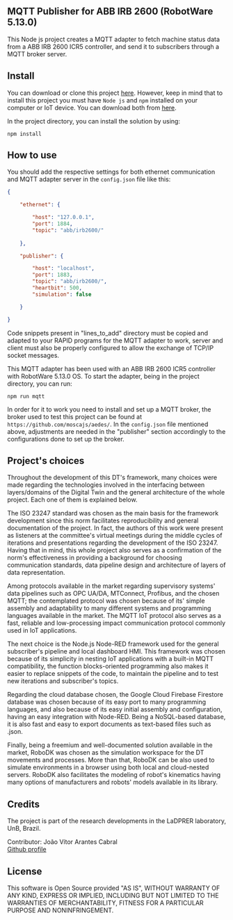 ## MQTT Publisher for ABB IRB 2600 (RobotWare 5.13.0)

This Node js project creates a MQTT adapter to fetch machine status data from a ABB IRB 2600 ICR5 controller, and send it to subscribers through a MQTT broker server.

## Install

You can download or clone this project [here](https://github.com/MASCAM/ABB_IRB_2600_Digital_Twin). However, keep in mind that to install this project you must have `Node js` and `npm` installed on your computer or IoT device. You can download both from [here](https://nodejs.org/en/).

In the project directory, you can install the solution by using:

```console
npm install
```

## How to use

You should add the respective settings for both ethernet communication and MQTT adapter server in the `config.json` file like this:

```json
{

    "ethernet": {

        "host": "127.0.0.1",
        "port": 1884,
        "topic": "abb/irb2600/"
        
    },

    "publisher": {

        "host": "localhost",
        "port": 1883,
        "topic": "abb/irb2600/",
        "heartbit": 500,
        "simulation": false

    }

}
```
Code snippets present in "lines_to_add" directory must be copied and adapted to your RAPID programs for the MQTT adapter to work, server and client must also be properly configured to allow the exchange of TCP/IP socket messages.

This MQTT adapter has been used with an ABB IRB 2600 ICR5 controller with RobotWare 5.13.0 OS. To start the adapter, being in the project directory, you can run:

```console
npm run mqtt
```

In order for it to work you need to install and set up a MQTT broker, the broker used to test this project can be found at `https://github.com/moscajs/aedes/`. In the `config.json` file mentioned above, adjustments are needed in the "publisher" section accordingly to the configurations done to set up the broker. 

## Project's choices

Throughout the development of this DT's framework, many choices were made regarding the technologies involved in the interfacing between layers/domains of the Digital Twin and the general architecture of the whole project. Each one of them is explained below.

The ISO 23247 standard was chosen as the main basis for the framework development since this norm facilitates reproducibility and general documentation of the project. In fact, the authors of this work were present as listeners at the committee's virtual meetings during the middle cycles of iterations and presentations regarding the development of the ISO 23247. Having that in mind, this whole project also serves as a confirmation of the norm's effectiveness in providing a background for choosing communication standards, data pipeline design and architecture of layers of data representation.

Among protocols available in the market regarding supervisory systems' data pipelines such as OPC UA/DA, MTConnect, Profibus, and the chosen MQTT; the contemplated protocol was chosen because of its' simple assembly and adaptability to many different systems and programming languages available in the market. The MQTT IoT protocol also serves as a fast, reliable and low-processing impact communication protocol commonly used in IoT applications.

The next choice is the Node.js Node-RED framework used for the general subscriber's pipeline and local dashboard HMI. This framework was chosen because of its simplicity in nesting IoT applications with a built-in MQTT compatibility, the function blocks-oriented programming also makes it easier to replace snippets of the code, to maintain the pipeline and to test new iterations and subscriber's topics.

Regarding the cloud database chosen, the Google Cloud Firebase Firestore database was chosen because of its easy port to many programming languages, and also because of its easy initial assembly and configuration, having an easy integration with Node-RED. Being a NoSQL-based database, it is also fast and easy to export documents as text-based files such as .json. 

Finally, being a freemium and well-documented solution available in the market, RoboDK was chosen as the simulation workspace for the DT movements and processes. More than that, RoboDK can be also used to simulate environments in a browser using both local and cloud-nested servers. RoboDK also facilitates the modeling of robot's kinematics having many options of manufacturers and robots' models available in its library. 



## Credits
The project is part of the research developments in the LaDPRER laboratory, UnB, Brazil.

Contributor: João Vítor Arantes Cabral <br/>
[Github profile](https://github.com/MASCAM) <br/>

## License

This software is Open Source provided "AS IS", WITHOUT WARRANTY OF ANY KIND, EXPRESS OR IMPLIED, INCLUDING BUT NOT LIMITED TO THE WARRANTIES OF MERCHANTABILITY, FITNESS FOR A PARTICULAR PURPOSE AND NONINFRINGEMENT.
